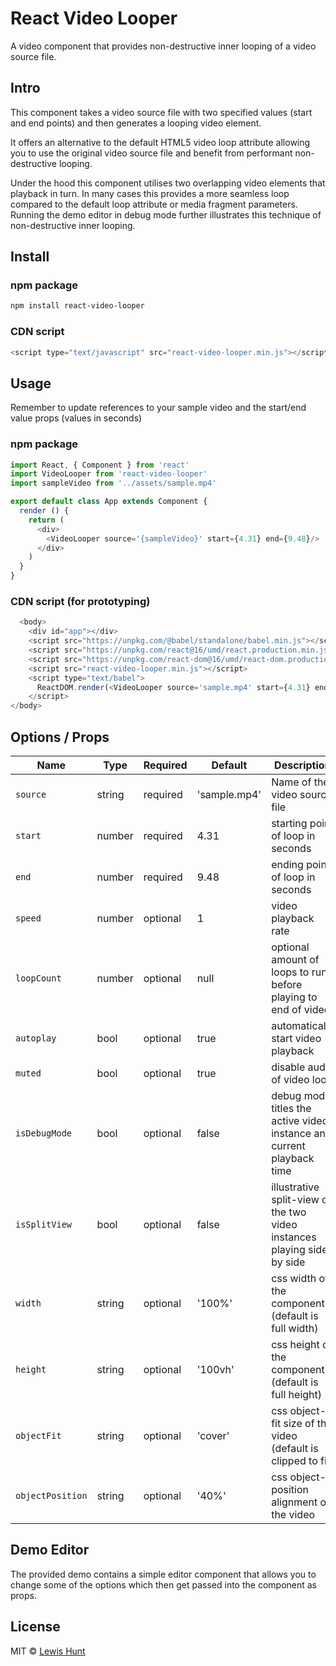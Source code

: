 # React Video Looper
A video component that provides non-destructive inner looping of a video source file.

## Intro
This component takes a video source file with two specified values (start and end points) and then generates a looping video element.

It offers an alternative to the default HTML5 video loop attribute allowing you to use the original video source file and benefit from performant non-destructive looping.

Under the hood this component utilises two overlapping video elements that playback in turn. In many cases this provides a more seamless loop compared to the default loop attribute or media fragment parameters. Running the demo editor in debug mode further illustrates this technique of non-destructive inner looping.

## Install
### npm package
```bash
npm install react-video-looper
```

### CDN script
```js
<script type="text/javascript" src="react-video-looper.min.js"></script>
```

## Usage
Remember to update references to your sample video and the start/end value props (values in seconds)
### npm package
```js
import React, { Component } from 'react'
import VideoLooper from 'react-video-looper'
import sampleVideo from '../assets/sample.mp4'

export default class App extends Component {
  render () {
    return (
      <div>
        <VideoLooper source='{sampleVideo}' start={4.31} end={9.48}/>
      </div>
    )
  }
}
```

### CDN script (for prototyping)
```js
  <body>
    <div id="app"></div>
    <script src="https://unpkg.com/@babel/standalone/babel.min.js"></script>
    <script src="https://unpkg.com/react@16/umd/react.production.min.js" crossorigin></script>
    <script src="https://unpkg.com/react-dom@16/umd/react-dom.production.min.js" crossorigin></script>
    <script src="react-video-looper.min.js"></script>
    <script type="text/babel">
      ReactDOM.render(<VideoLooper source='sample.mp4' start={4.31} end={9.48}/>, document.getElementById('app'))
    </script>
</body>
```

## Options / Props
Name | Type | Required | Default | Description 
--- | --- | --- | --- | ---
`source` | string | required | 'sample.mp4' | Name of the video source file
`start` | number | required | 4.31 | starting point of loop in seconds
`end` | number | required | 9.48 | ending point of loop in seconds
`speed` | number | optional | 1 | video playback rate
`loopCount` | number | optional | null | optional amount of loops to run before playing to end of video
`autoplay` | bool | optional | true | automatically start video playback
`muted` | bool | optional | true | disable audio of video loop
`isDebugMode` | bool | optional | false | debug mode titles the active video instance and current playback time
`isSplitView` | bool | optional | false | illustrative split-view of the two video instances playing side by side
`width` | string | optional | '100%' | css width of the component (default is full width)
`height` | string | optional | '100vh' | css height of the component (default is full height)
`objectFit` | string | optional | 'cover' | css object-fit size of the video (default is clipped to fit)
`objectPosition` | string | optional | '40%' | css object-position alignment of the video

## Demo Editor
The provided demo contains a simple editor component that allows you to change some of the options which then get passed into the component as props.

## License
MIT © [Lewis Hunt](https://github.com/lewhunt)